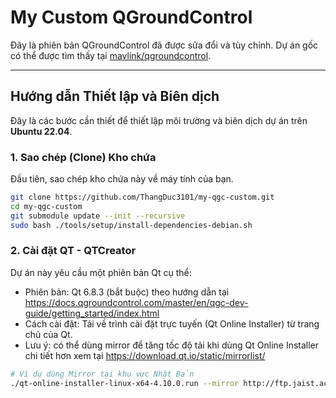 # My Custom QGroundControl

Đây là phiên bản QGroundControl đã được sửa đổi và tùy chỉnh. Dự án gốc có thể được tìm thấy tại [mavlink/qgroundcontrol](https://github.com/mavlink/qgroundcontrol).

---

## Hướng dẫn Thiết lập và Biên dịch

Đây là các bước cần thiết để thiết lập môi trường và biên dịch dự án trên **Ubuntu 22.04**.

### 1. Sao chép (Clone) Kho chứa

Đầu tiên, sao chép kho chứa này về máy tính của bạn.

```bash
git clone https://github.com/ThangDuc3101/my-qgc-custom.git
cd my-qgc-custom
git submodule update --init --recursive
sudo bash ./tools/setup/install-dependencies-debian.sh
```

### 2. Cài đặt QT - QTCreator
Dự án này yêu cầu một phiên bản Qt cụ thể:

- Phiên bản: Qt 6.8.3 (bắt buộc) theo hướng dẫn tại https://docs.qgroundcontrol.com/master/en/qgc-dev-guide/getting_started/index.html
- Cách cài đặt: Tải về trình cài đặt trực tuyến (Qt Online Installer) từ trang chủ của Qt.
- Lưu ý: có thể dùng mirror để tăng tốc độ tải khi dùng Qt Online Installer chi tiết hơn xem tại https://download.qt.io/static/mirrorlist/

```bash 
# Ví dụ dùng Mirror tại khu vực Nhật Bản
./qt-online-installer-linux-x64-4.10.0.run --mirror http://ftp.jaist.ac.jp/pub/qtproject
```

